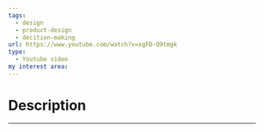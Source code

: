 ```yaml
---
tags:
  - design
  - product-design
  - decition-making
url: https://www.youtube.com/watch?v=xgFD-Q9tmgk
type:
  - Youtube video
my interest area:
---
```

# Description
---

